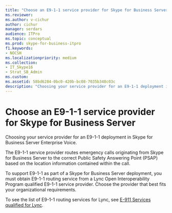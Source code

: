 ```yaml
---
title: "Choose an E9-1-1 service provider for Skype for Business Server"
ms.reviewer: 
ms.author: v-cichur
author: cichur
manager: serdars
audience: ITPro
ms.topic: conceptual
ms.prod: skype-for-business-itpro
f1.keywords:
- NOCSH
ms.localizationpriority: medium
ms.collection: 
- IT_Skype16
- Strat_SB_Admin
ms.custom:
ms.assetid: 58bd6284-0bc0-420b-bc08-7035b348c03c
description: "Choosing your service provider for an E9-1-1 deployment in Skype for Business Server Enterprise Voice."
---
```


# Choose an E9-1-1 service provider for Skype for Business Server
 
Choosing your service provider for an E9-1-1 deployment in Skype for Business Server Enterprise Voice.
  
The E9-1-1 service provider routes emergency calls originating from Skype for Business Server to the correct Public Safety Answering Point (PSAP) based on the location information contained within the call. 
  
To support E9-1-1 as part of a Skype for Business Server deployment, you must obtain E9-1-1 routing service from a Lync Open Interoperability Program qualified E9-1-1 service provider. Choose the provider that best fits your organizational requirements.

To see the list of E9-1-1 routing services for Lync, see [E-911 Services qualified for Lync](../../../SfbPartnerCertification/lync-cert/e-911-service-providers.md).
